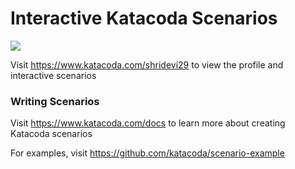 # Interactive Katacoda Scenarios

[![](http://shields.katacoda.com/katacoda/shridevi29/count.svg)](https://www.katacoda.com/shridevi29 "Get your profile on Katacoda.com")

Visit https://www.katacoda.com/shridevi29 to view the profile and interactive scenarios

### Writing Scenarios
Visit https://www.katacoda.com/docs to learn more about creating Katacoda scenarios

For examples, visit https://github.com/katacoda/scenario-example
